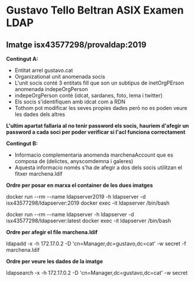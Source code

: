 # Gustavo Tello Beltran ASIX Examen LDAP  
## Imatge isx43577298/provaldap:2019

__Contingut A:__

+ Entitat arrel gustavo.cat
+ Organizational unit anomenada socis
+ L'unit socis conté 3 entitats fill que son un subtipus de inetOrgPErson anomenada indepeOrgPerson
+ indepeOrgPerson conté (idcat, sardanes, foto, lema i twitter)
+ Els socis s'identifiquen amb idcat com a RDN
+ Tothom pot modificar les seves propies dades però no es poden veure les dades dels altres

__L'ultim apartat fallaria al no tenir password els socis, hauriem d'afegir un password a cada soci per poder verificar si l'acl funciona correctament__

__Contingut B:__

+ Informacio complementaria anomenda marchenaAccount que es composa de (delictes, anyscomdemna i galeres)
+ Aquesta informacio només s'ha de afegir a dos dels socis utilitzan el fitxer marchena.ldif


__Ordre per posar en marxa el container de les dues imatges__

docker run --rm --name ldapserver2019 -h ldapserver -d isx43577298/ldapserver:2019
docker exec -it ldapserver /bin/bash

docker run --rm --name ldapserver -h ldapserver -d isx43577298/ldapserver:latest
docker exec -it ldapserver /bin/bash

__Ordre per afegir el file marchena.ldif__

ldapadd -x -h 172.17.0.2 -D 'cn=Manager,dc=gustavo,dc=cat' -w secret -f marchena.ldif 

__Ordre per veure les dades de la imatge__

ldapsearch -x  -h 172.17.0.2 -D 'cn=Manager,dc=gustavo,dc=cat' -w secret 






